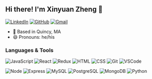 ## Hi there! I'm Xinyuan Zheng 👋

[![LinkedIn](https://img.shields.io/badge/xinyuanzheng%20-%230077B5.svg?&style=flat-square&logo=linkedin&logoColor=white&link=https://www.linkedin.com/in/xinyuanzheng001/)](https://www.linkedin.com/in/xinyuanzheng001)
[![GitHub](https://img.shields.io/badge/xinyuanzheng%20-%23121011.svg?&style=flat-square&logo=github&logoColor=white&link=https://github.com/xinyuanzheng001)](https://github.com/xinyuanzheng001)
[![Gmail](https://img.shields.io/badge/xinyuanzheng%20-%23D14836.svg?&style=flat-square&logo=gmail&logoColor=white&link=mailto:xinyuanzheng4@gmail.com)](mailto:xinyuanzheng4@gmail.com)

- :round_pushpin: Based in Quincy, MA
- :smile: Pronouns: he/his

### Languages & Tools
![JavaScript](https://img.shields.io/badge/JavaScript%20-%23323330.svg?&style=flat-square&logo=javascript&logoColor=%23F7DF1E)
![React](https://img.shields.io/badge/React%20-%2320232a.svg?&style=flat-square&logo=react&logoColor=%2361DAFB)
![Redux](https://img.shields.io/badge/Redux-593D88?style=flat-square&logo=redux&logoColor=white)
![HTML](https://img.shields.io/badge/HTML5%20-%23E34F26.svg?&style=flat-square&logo=html5&logoColor=white)
![CSS](https://img.shields.io/badge/CSS3%20-%231572B6.svg?&style=flat-square&logo=css3&logoColor=white)
![Git](https://img.shields.io/badge/Git%20-%23F05033.svg?&style=flat-square&logo=git&logoColor=white)
![VSCode](https://img.shields.io/badge/VS%20Code%20-%23007ACC.svg?&style=flat-square&logo=visual-studio-code&logoColor=white)

![Node](https://img.shields.io/badge/Node.js%20-%2343853D.svg?&style=flat-square&logo=node.js&logoColor=white)
![Express](https://img.shields.io/badge/Express%20-%23404d59.svg?&style=flat-square)
![MySQL](https://img.shields.io/badge/MySQL-%2300f.svg?&style=flat-square&logo=mysql&logoColor=white)
![PostgreSQL](https://img.shields.io/badge/PostgreSQL-%23316192.svg?&style=flat-square&logo=postgresql&logoColor=white)
![MongoDB](https://img.shields.io/badge/MongoDB-%234ea94b.svg?&style=flat-square&logo=mongodb&logoColor=white)
![Python](https://img.shields.io/badge/Python-3670A0?&style=flat-square&logo=python&logoColor=ffdd54)

<!--
**xinyuanzheng001/xinyuanzheng001** is a ✨ _special_ ✨ repository because its `README.md` (this file) appears on your GitHub profile.

Here are some ideas to get you started:

- 🔭 I’m currently working on ...
- 🌱 I’m currently learning ...
- 👯 I’m looking to collaborate on ...
- 🤔 I’m looking for help with ...
- 💬 Ask me about ...
- 📫 How to reach me: ...
- 😄 Pronouns: ...
- ⚡ Fun fact: ...
-->
